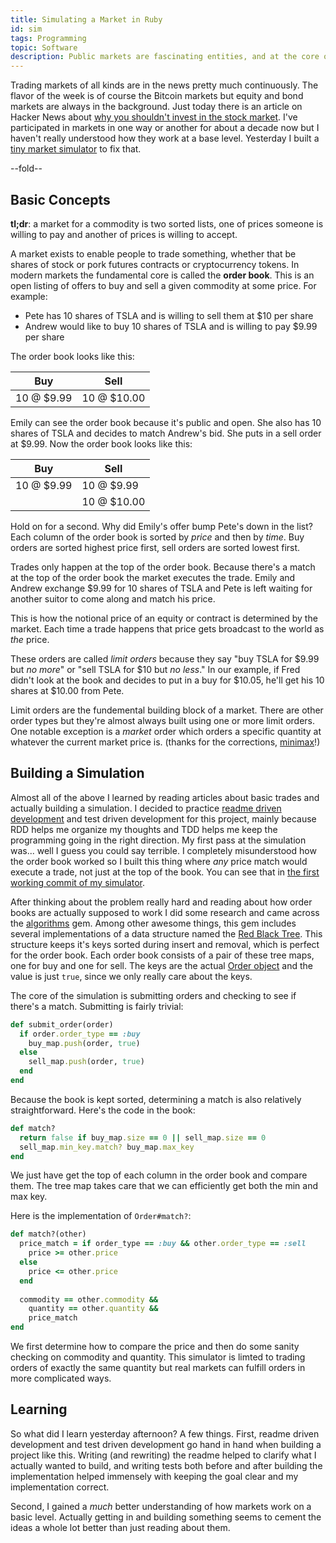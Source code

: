 ```yaml
---
title: Simulating a Market in Ruby
id: sim
tags: Programming
topic: Software
description: Public markets are fascinating entities, and at the core of most markets is a data structure called an Order Book.
---
```


Trading markets of all kinds are in the news pretty much continuously. The flavor of the week is of course the Bitcoin markets but equity and bond markets are always in the background. Just today there is an article on Hacker News about [why you shouldn't invest in the stock market](http://edmarkovich.blogspot.com/2013/12/why-i-dont-trade-stocks-and-probably.html). I've participated in markets in one way or another for about a decade now but I haven't really understood how they work at a base level. Yesterday I built a [tiny market simulator](https://github.com/peterkeen/trading) to fix that.

--fold--

## Basic Concepts

**tl;dr**: a market for a commodity is two sorted lists, one of prices someone is willing to pay and another of prices is willing to accept.

A market exists to enable people to trade something, whether that be shares of stock or pork futures contracts or cryptocurrency tokens. In modern markets the fundamental core is called the **order book**. This is an open listing of offers to buy and sell a given commodity at some price. For example:

* Pete has 10 shares of TSLA and is willing to sell them at $10 per share
* Andrew would like to buy 10 shares of TSLA and is willing to pay $9.99 per share

The order book looks like this:

<table class="table table-condensed table-striped table-bordered">
  <thead>
    <tr>
      <th>Buy</th>
      <th>Sell</th>
    </tr>
  </thead>
  <tbody>
    <tr>
      <td>10 @ $9.99</td>
      <td>10 @ $10.00</td>
    </tr>
  </tbody>
</table>

Emily can see the order book because it's public and open. She also has 10 shares of TSLA and decides to match Andrew's bid. She puts in a sell order at $9.99. Now the order book looks like this:

<table class="table table-condensed table-striped table-bordered">
  <thead>
    <tr>
      <th>Buy</th>
      <th>Sell</th>
    </tr>
  </thead>
  <tbody>
    <tr>
      <td>10 @ $9.99</td>
      <td>10 @ $9.99</td>
    </tr>
    <tr>
      <td>&nbsp;</td>
      <td>10 @ $10.00</td>
    </tr>
  </tbody>
</table>

Hold on for a second. Why did Emily's offer bump Pete's down in the list? Each column of the order book is sorted by *price* and then by *time*. Buy orders are sorted highest price first, sell orders are sorted lowest first.

Trades only happen at the top of the order book. Because there's a match at the top of the order book the market executes the trade. Emily and Andrew exchange $9.99 for 10 shares of TSLA and Pete is left waiting for another suitor to come along and match his price.

This is how the notional price of an equity or contract is determined by the market. Each time a trade happens that price gets broadcast to the world as *the* price.

These orders are called *limit orders* because they say "buy TSLA for $9.99 but *no more*" or "sell TSLA for $10 but *no less*." In our example, if Fred didn't look at the book and decides to put in a buy for $10.05, he'll get his 10 shares at $10.00 from Pete.

Limit orders are the fundemental building block of a market. There are other order types but they're almost always built using one or more limit orders. One notable exception is a *market* order which orders a specific quantity at whatever the current market price is. (thanks for the corrections, [minimax](https://news.ycombinator.com/item?id=6834599)!)

## Building a Simulation

Almost all of the above I learned by reading articles about basic trades and actually building a simulation. I decided to practice [readme driven development](http://tom.preston-werner.com/2010/08/23/readme-driven-development.html) and test driven development for this project, mainly because RDD helps me organize my thoughts and TDD helps me keep the programming going in the right direction. My first pass at the simulation was... well I guess you could say terrible. I completely misunderstood how the order book worked so I built this thing where *any* price match would execute a trade, not just at the top of the book. You can see that in [the first working commit of my simulator](https://github.com/peterkeen/trading/tree/f713308de2965df20a335e192dbf2c15648fe301).

After thinking about the problem really hard and reading about how order books are actually supposed to work I did some research and came across the [algorithms](https://github.com/kanwei/algorithms) gem. Among other awesome things, this gem includes several implementations of a data structure named the [Red Black Tree](http://en.wikipedia.org/wiki/Red%E2%80%93black_tree). This structure keeps it's keys sorted during insert and removal, which is perfect for the order book. Each order book consists of a pair of these tree maps, one for buy and one for sell. The keys are the actual [Order object](https://github.com/peterkeen/trading/blob/master/lib/trading/order.rb) and the value is just `true`, since we only really care about the keys.

The core of the simulation is submitting orders and checking to see if there's a match. Submitting is fairly trivial:

```ruby
def submit_order(order)
  if order.order_type == :buy
    buy_map.push(order, true)
  else
    sell_map.push(order, true)
  end
end
```

Because the book is kept sorted, determining a match is also relatively straightforward. Here's the code in the book:

```ruby
def match?
  return false if buy_map.size == 0 || sell_map.size == 0
  sell_map.min_key.match? buy_map.max_key
end
```

We just have get the top of each column in the order book and compare them. The tree map takes care that we can efficiently get both the min and max key.

Here is the implementation of `Order#match?`:

```ruby
def match?(other)
  price_match = if order_type == :buy && other.order_type == :sell
    price >= other.price
  else
    price <= other.price
  end
  
  commodity == other.commodity &&
    quantity == other.quantity &&
    price_match
end
```

We first determine how to compare the price and then do some sanity checking on commodity and quantity. This simulator is limted to trading orders of exactly the same quantity but real markets can fulfill orders in more complicated ways.

## Learning

So what did I learn yesterday afternoon? A few things. First, readme driven development and test driven development go hand in hand when building a project like this. Writing (and rewriting) the readme helped to clarify what I actually wanted to build, and writing tests both before and after building the implementation helped immensely with keeping the goal clear and my implementation correct.

Second, I gained a *much* better understanding of how markets work on a basic level. Actually getting in and building something seems to cement the ideas a whole lot better than just reading about them.

